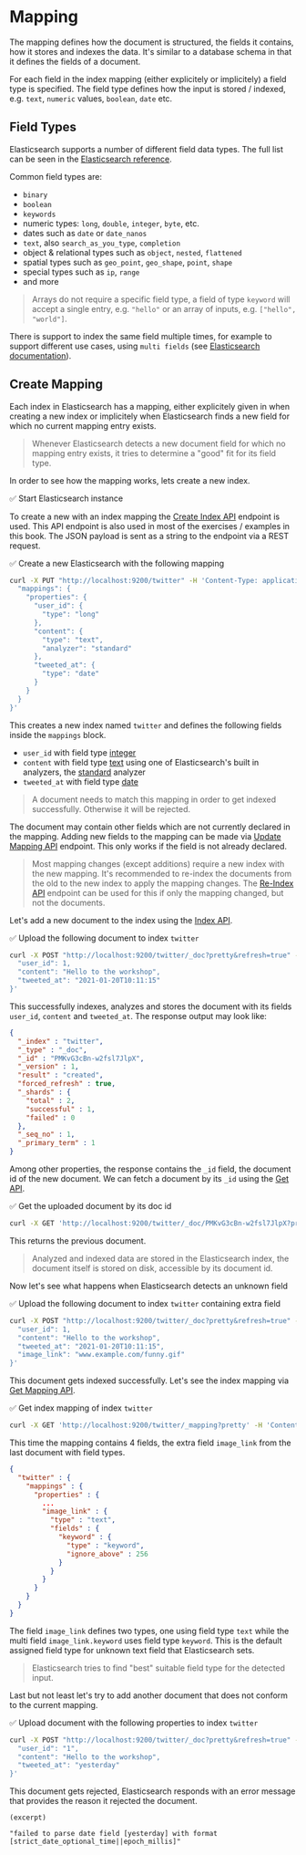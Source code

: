 # Mapping

The mapping defines how the document is structured, the fields it contains, how it stores and indexes the data. It's similar to a database schema in that it defines the fields of a document.

For each field in the index mapping (either explicitely or implicitely) a field type is specified. The field type defines how the input is stored / indexed, e.g. `text`, `numeric` values, `boolean`, `date` etc.


## Field Types

Elasticsearch supports a number of different field data types. The full list can be seen in the [Elasticsearch reference](https://www.elastic.co/guide/en/elasticsearch/reference/current/mapping-types.html).

Common field types are:

* `binary`
* `boolean`
* `keywords`
* numeric types: `long`, `double`, `integer`, `byte`, etc.
* dates such as `date` or `date_nanos`
* `text`, also `search_as_you_type`, `completion`
* object & relational types such as `object`, `nested`, `flattened`
* spatial types such as `geo_point`, `geo_shape`, `point`, `shape`
* special types such as `ip`, `range`
* and more

> Arrays do not require a specific field type, a field of type `keyword` will accept a single entry, e.g. `"hello"` or an array of inputs, e.g. `["hello", "world"]`.

There is support to index the same field multiple times, for example to support different use cases, using `multi fields` (see [Elasticsearch documentation](https://www.elastic.co/guide/en/elasticsearch/reference/current/multi-fields.html)).


## Create Mapping

Each index in Elasticsearch has a mapping, either explicitely given in when creating a new index or implicitely when Elasticsearch finds a new field for which no current mapping entry exists.

> Whenever Elasticsearch detects a new document field for which no mapping entry exists, it tries to determine a "good" fit for its field type.

In order to see how the mapping works, lets create a new index.

✅ Start Elasticsearch instance

To create a new with an index mapping the [Create Index API](https://www.elastic.co/guide/en/elasticsearch/reference/current/indices-create-index.html) endpoint is used. This API endpoint is also used in most of the exercises / examples in this book. The JSON payload is sent as a string to the endpoint via a REST request.

✅ Create a new Elasticsearch with the following mapping

```bash
curl -X PUT "http://localhost:9200/twitter" -H 'Content-Type: application/json' -d '{
  "mappings": {
    "properties": {
      "user_id": {
        "type": "long"
      },
      "content": {
        "type": "text",
        "analyzer": "standard"
      },
      "tweeted_at": {
        "type": "date"
      }
    }
  }
}'
```

This creates a new index named `twitter` and defines the following fields inside the `mappings` block.

* `user_id` with field type [integer](https://www.elastic.co/guide/en/elasticsearch/reference/current/number.html)
* `content` with field type [text](https://www.elastic.co/guide/en/elasticsearch/reference/current/text.html) using one of Elasticsearch's built in analyzers, the [standard](https://www.elastic.co/guide/en/elasticsearch/reference/current/analysis-standard-analyzer.html) analyzer
* `tweeted_at` with field type [date](https://www.elastic.co/guide/en/elasticsearch/reference/current/date.html)

> A document needs to match this mapping in order to get indexed successfully. Otherwise it will be rejected.

The document may contain other fields which are not currently declared in the mapping. Adding new fields to the mapping can be made via [Update Mapping API](https://www.elastic.co/guide/en/elasticsearch/reference/current/indices-put-mapping.html) endpoint. This only works if the field is not already declared.

> Most mapping changes (except additions) require a new index with the new mapping. It's recommended to re-index the documents from the old to the new index to apply the mapping changes. The [Re-Index API](https://www.elastic.co/guide/en/elasticsearch/reference/current/docs-reindex.html) endpoint can be used for this if only the mapping changed, but not the documents.

Let's add a new document to the index using the [Index API](https://www.elastic.co/guide/en/elasticsearch/reference/current/docs-index_.html).

✅ Upload the following document to index `twitter`

```bash
curl -X POST "http://localhost:9200/twitter/_doc?pretty&refresh=true" -H 'Content-Type: application/json' -d '{
  "user_id": 1,
  "content": "Hello to the workshop",
  "tweeted_at": "2021-01-20T10:11:15"
}'
```

This successfully indexes, analyzes and stores the document with its fields `user_id`, `content` and `tweeted_at`.
The response output may look like:

```json
{
  "_index" : "twitter",
  "_type" : "_doc",
  "_id" : "PMKvG3cBn-w2fsl7JlpX",
  "_version" : 1,
  "result" : "created",
  "forced_refresh" : true,
  "_shards" : {
    "total" : 2,
    "successful" : 1,
    "failed" : 0
  },
  "_seq_no" : 1,
  "_primary_term" : 1
}
```

Among other properties, the response contains the `_id` field, the document id of the new document. We can fetch a document by its `_id` using the [Get API](https://www.elastic.co/guide/en/elasticsearch/reference/current/docs-get.html).

✅ Get the uploaded document by its doc id

```bash
curl -X GET 'http://localhost:9200/twitter/_doc/PMKvG3cBn-w2fsl7JlpX?pretty' -H 'Content-Type: application/json'
```

This returns the previous document.

> Analyzed and indexed data are stored in the Elasticsearch index, the document itself is stored on disk, accessible by its document id.

Now let's see what happens when Elasticsearch detects an unknown field

✅ Upload the following document to index `twitter` containing extra field

```bash
curl -X POST "http://localhost:9200/twitter/_doc?pretty&refresh=true" -H 'Content-Type: application/json' -d '{
  "user_id": 1,
  "content": "Hello to the workshop",
  "tweeted_at": "2021-01-20T10:11:15",
  "image_link": "www.example.com/funny.gif"
}'
```

This document gets indexed successfully. Let's see the index mapping via [Get Mapping API](https://www.elastic.co/guide/en/elasticsearch/reference/current/indices-get-mapping.html).

✅ Get index mapping of index `twitter`

```bash
curl -X GET 'http://localhost:9200/twitter/_mapping?pretty' -H 'Content-Type: application/json'
```

This time the mapping contains 4 fields, the extra field `image_link` from the last document with field types.

```json
{
  "twitter" : {
    "mappings" : {
      "properties" : {
        ...
        "image_link" : {
          "type" : "text",
          "fields" : {
            "keyword" : {
              "type" : "keyword",
              "ignore_above" : 256
            }
          }
        }
      }
    }
  }
}
```

The field `image_link` defines two types, one using field type `text` while the multi field `image_link.keyword` uses field type `keyword`. This is the default assigned field type for unknown text field that Elasticsearch sets.

> Elasticsearch tries to find "best" suitable field type for the detected input.

Last but not least let's try to add another document that does not conform to the current mapping.

✅ Upload document with the following properties to index `twitter`

```bash
curl -X POST "http://localhost:9200/twitter/_doc?pretty&refresh=true" -H 'Content-Type: application/json' -d '{
  "user_id": "1",
  "content": "Hello to the workshop",
  "tweeted_at": "yesterday"
}'
```

This document gets rejected, Elasticsearch responds with an error message that provides the reason it rejected the document.

```
(excerpt)

"failed to parse date field [yesterday] with format [strict_date_optional_time||epoch_millis]"
```

